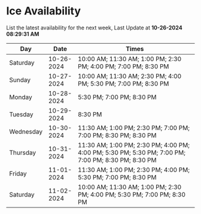 # Ice Availability

List the latest availability for the next week, Last Update at **10-26-2024 08:29:31 AM**

| Day         | Date        | Times       |
| ----------- | ----------- | ----------- |
|Saturday|10-26-2024|10:00 AM; 11:30 AM; 1:00 PM; 2:30 PM; 4:00 PM; 7:00 PM; 8:30 PM|
|Sunday|10-27-2024|10:00 AM; 11:30 AM; 2:30 PM; 4:00 PM; 5:30 PM; 7:00 PM; 8:30 PM|
|Monday|10-28-2024|5:30 PM; 7:00 PM; 8:30 PM|
|Tuesday|10-29-2024|8:30 PM|
|Wednesday|10-30-2024|11:30 AM; 1:00 PM; 2:30 PM; 7:00 PM; 7:00 PM; 8:30 PM; 8:30 PM|
|Thursday|10-31-2024|11:30 AM; 1:00 PM; 2:30 PM; 4:00 PM; 4:00 PM; 5:30 PM; 5:30 PM; 7:00 PM; 7:00 PM; 8:30 PM; 8:30 PM|
|Friday|11-01-2024|11:30 AM; 1:00 PM; 2:30 PM; 4:00 PM; 5:30 PM; 7:00 PM; 8:30 PM|
|Saturday|11-02-2024|10:00 AM; 11:30 AM; 1:00 PM; 2:30 PM; 4:00 PM; 5:30 PM; 7:00 PM; 8:30 PM|
